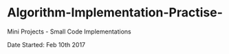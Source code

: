 # Algorithm-Implementation-Practise-
Mini Projects - Small Code Implementations 



Date Started: Feb 10th 2017
